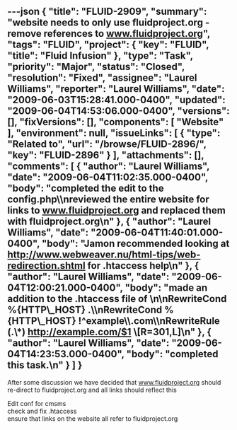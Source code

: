 ---json
{
  "title": "FLUID-2909",
  "summary": "website needs to only use fluidproject.org - remove references to www.fluidproject.org",
  "tags": "FLUID",
  "project": {
    "key": "FLUID",
    "title": "Fluid Infusion"
  },
  "type": "Task",
  "priority": "Major",
  "status": "Closed",
  "resolution": "Fixed",
  "assignee": "Laurel Williams",
  "reporter": "Laurel Williams",
  "date": "2009-06-03T15:28:41.000-0400",
  "updated": "2009-06-04T14:53:06.000-0400",
  "versions": [],
  "fixVersions": [],
  "components": [
    "Website"
  ],
  "environment": null,
  "issueLinks": [
    {
      "type": "Related to",
      "url": "/browse/FLUID-2896/",
      "key": "FLUID-2896"
    }
  ],
  "attachments": [],
  "comments": [
    {
      "author": "Laurel Williams",
      "date": "2009-06-04T11:02:35.000-0400",
      "body": "completed the edit to the config.php\\\nreviewed the entire website for links to www.fluidproject.org and replaced them with fluidproject.org\n"
    },
    {
      "author": "Laurel Williams",
      "date": "2009-06-04T11:40:01.000-0400",
      "body": "Jamon recommended looking at <http://www.webweaver.nu/html-tips/web-redirection.shtml> for .htaccess help\n"
    },
    {
      "author": "Laurel Williams",
      "date": "2009-06-04T12:00:21.000-0400",
      "body": "made an addition to the .htaccess file of&#x20;\n\nRewriteCond %{HTTP\\_HOST} .\\\nRewriteCond %{HTTP\\_HOST} !^example\\\\.com\\\nRewriteRule (.\\*) <http://example.com/$1> \\[R=301,L]\n"
    },
    {
      "author": "Laurel Williams",
      "date": "2009-06-04T14:23:53.000-0400",
      "body": "completed this task.\n"
    }
  ]
}
---
After some discussion we have decided that www.fluidproject.org should re-direct to fluidproject.org and all links should reflect this

Edit conf for cmsms\
check and fix .htaccess\
ensure that links on the website all refer to fluidproject.org

        